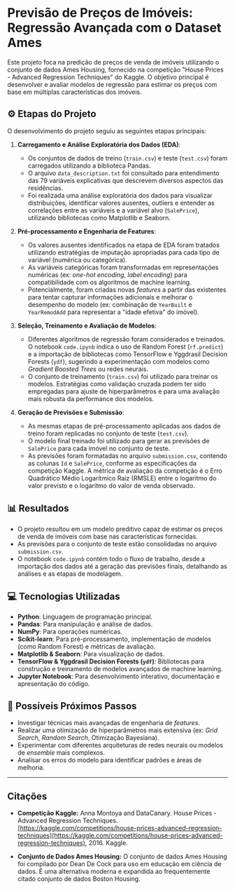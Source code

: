 # Previsão de Preços de Imóveis: Regressão Avançada com o Dataset Ames

Este projeto foca na predição de preços de venda de imóveis utilizando o conjunto de dados Ames Housing, fornecido na competição "House Prices - Advanced Regression Techniques" do Kaggle. O objetivo principal é desenvolver e avaliar modelos de regressão para estimar os preços com base em múltiplas características dos imóveis.

## ⚙️ Etapas do Projeto

O desenvolvimento do projeto seguiu as seguintes etapas principais:

1.  **Carregamento e Análise Exploratória dos Dados (EDA)**:
    * Os conjuntos de dados de treino (`train.csv`) e teste (`test.csv`) foram carregados utilizando a biblioteca Pandas.
    * O arquivo `data_description.txt` foi consultado para entendimento das 79 variáveis explicativas que descrevem diversos aspectos das residências.
    * Foi realizada uma análise exploratória dos dados para visualizar distribuições, identificar valores ausentes, outliers e entender as correlações entre as variáveis e a variável alvo (`SalePrice`), utilizando bibliotecas como Matplotlib e Seaborn.

2.  **Pré-processamento e Engenharia de Features**:
    * Os valores ausentes identificados na etapa de EDA foram tratados utilizando estratégias de imputação apropriadas para cada tipo de variável (numérica ou categórica).
    * As variáveis categóricas foram transformadas em representações numéricas (ex: *one-hot encoding*, *label encoding*) para compatibilidade com os algoritmos de machine learning.
    * Potencialmente, foram criadas novas *features* a partir das existentes para tentar capturar informações adicionais e melhorar o desempenho do modelo (ex: combinação de `YearBuilt` e `YearRemodAdd` para representar a "idade efetiva" do imóvel).

3.  **Seleção, Treinamento e Avaliação de Modelos**:
    * Diferentes algoritmos de regressão foram considerados e treinados. O notebook `code.ipynb` indica o uso de Random Forest (`rf.predict`) e a importação de bibliotecas como TensorFlow e Yggdrasil Decision Forests (`ydf`), sugerindo a experimentação com modelos como *Gradient Boosted Trees* ou redes neurais.
    * O conjunto de treinamento (`train.csv`) foi utilizado para treinar os modelos. Estratégias como validação cruzada podem ter sido empregadas para ajuste de hiperparâmetros e para uma avaliação mais robusta da performance dos modelos.

4.  **Geração de Previsões e Submissão**:
    * As mesmas etapas de pré-processamento aplicadas aos dados de treino foram replicadas no conjunto de teste (`test.csv`).
    * O modelo final treinado foi utilizado para gerar as previsões de `SalePrice` para cada imóvel no conjunto de teste.
    * As previsões foram formatadas no arquivo `submission.csv`, contendo as colunas `Id` e `SalePrice`, conforme as especificações da competição Kaggle. A métrica de avaliação da competição é o Erro Quadrático Médio Logarítmico Raiz (RMSLE) entre o logaritmo do valor previsto e o logaritmo do valor de venda observado.

## 📊 Resultados

* O projeto resultou em um modelo preditivo capaz de estimar os preços de venda de imóveis com base nas características fornecidas.
* As previsões para o conjunto de teste estão consolidadas no arquivo `submission.csv`.
* O notebook `code.ipynb` contém todo o fluxo de trabalho, desde a importação dos dados até a geração das previsões finais, detalhando as análises e as etapas de modelagem.

## 💻 Tecnologias Utilizadas

* **Python**: Linguagem de programação principal.
* **Pandas**: Para manipulação e análise de dados.
* **NumPy**: Para operações numéricas.
* **Scikit-learn**: Para pré-processamento, implementação de modelos (como Random Forest) e métricas de avaliação.
* **Matplotlib & Seaborn**: Para visualização de dados.
* **TensorFlow & Yggdrasil Decision Forests (`ydf`)**: Bibliotecas para construção e treinamento de modelos avançados de machine learning.
* **Jupyter Notebook**: Para desenvolvimento interativo, documentação e apresentação do código.

## 🚀 Possíveis Próximos Passos

* Investigar técnicas mais avançadas de engenharia de *features*.
* Realizar uma otimização de hiperparâmetros mais extensiva (ex: *Grid Search*, *Random Search*, Otimização Bayesiana).
* Experimentar com diferentes arquiteturas de redes neurais ou modelos de *ensemble* mais complexos.
* Analisar os erros do modelo para identificar padrões e áreas de melhoria.

---

## Citações

* **Competição Kaggle:**
    Anna Montoya and DataCanary. House Prices - Advanced Regression Techniques. [https://kaggle.com/competitions/house-prices-advanced-regression-techniques](https://kaggle.com/competitions/house-prices-advanced-regression-techniques), 2016. Kaggle.

* **Conjunto de Dados Ames Housing:**
    O conjunto de dados Ames Housing foi compilado por Dean De Cock para uso em educação em ciência de dados. É uma alternativa moderna e expandida ao frequentemente citado conjunto de dados Boston Housing.